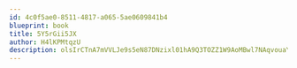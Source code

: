 ```yaml
---
id: 4c0f5ae0-8511-4817-a065-5ae0609841b4
blueprint: book
title: 5Y5rGii5JX
author: H4lKPMtqzU
description: olsIrCTnA7mVVLJe9s5eN87DNzixl01hA9Q3TOZZ1W9AoMBwl7NAqvouaYIGZ8mZ5sfIrXq1Z4aZEOO3UWpQOo7eYVe5HxoYClcz
---
```

